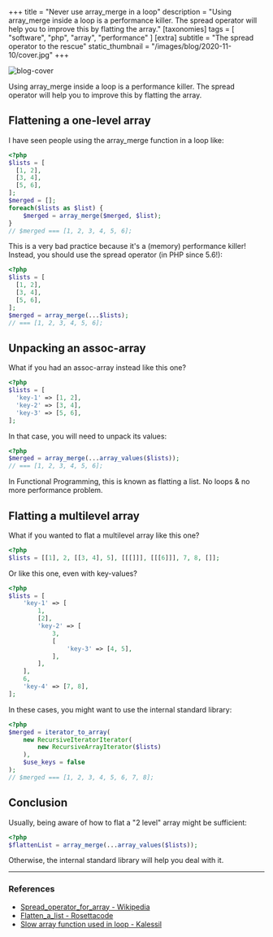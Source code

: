 +++
title = "Never use array_merge in a loop"
description = "Using array_merge inside a loop is a performance killer. The spread operator will help you to improve this by flatting the array."
[taxonomies]
tags = [ "software", "php", "array", "performance" ]
[extra]
subtitle = "The spread operator to the rescue"
static_thumbnail = "/images/blog/2020-11-10/cover.jpg"
+++

![blog-cover](/images/blog/2020-11-10/cover.jpg)

Using array_merge inside a loop is a performance killer.
The spread operator will help you to improve this by flatting the array.

<!-- more -->

## Flattening a one-level array

I have seen people using the array_merge function in a loop like:

```php
<?php
$lists = [
  [1, 2],
  [3, 4],
  [5, 6],
];
$merged = [];
foreach($lists as $list) {
    $merged = array_merge($merged, $list);
}
// $merged === [1, 2, 3, 4, 5, 6];
```

This is a very bad practice because it's a (memory) performance killer!
Instead, you should use the spread operator (in PHP since 5.6!):

```php
<?php
$lists = [
  [1, 2],
  [3, 4],
  [5, 6],
];
$merged = array_merge(...$lists);
// === [1, 2, 3, 4, 5, 6];
```

## Unpacking an assoc-array

What if you had an assoc-array instead like this one?

```php
<?php
$lists = [
  'key-1' => [1, 2],
  'key-2' => [3, 4],
  'key-3' => [5, 6],
];
```

In that case, you will need to unpack its values:

```php
<?php
$merged = array_merge(...array_values($lists));
// === [1, 2, 3, 4, 5, 6];
```

In Functional Programming, this is known as flatting a list.
No loops & no more performance problem.

## Flatting a multilevel array

What if you wanted to flat a multilevel array like this one?
```php
<?php
$lists = [[1], 2, [[3, 4], 5], [[[]]], [[[6]]], 7, 8, []];
```

Or like this one, even with key-values?

```php
<?php
$lists = [
    'key-1' => [
        1,
        [2],
        'key-2' => [
            3,
            [
                'key-3' => [4, 5],
            ],
        ],
    ],
    6,
    'key-4' => [7, 8],
];
```

In these cases, you might want to use the internal standard library:

```php
<?php
$merged = iterator_to_array(
    new RecursiveIteratorIterator(
        new RecursiveArrayIterator($lists)
    ),
    $use_keys = false
);
// $merged === [1, 2, 3, 4, 5, 6, 7, 8];
```

## Conclusion

Usually, being aware of how to flat a "2 level" array might be sufficient:
```php
<?php
$flattenList = array_merge(...array_values($lists));
```

Otherwise, the internal standard library will help you deal with it.

---

### References

- [Spread_operator_for_array - Wikipedia](https://wiki.php.net/rfc/spread_operator_for_array)
- [Flatten_a_list - Rosettacode](https://rosettacode.org/wiki/Flatten_a_list)
- [Slow array function used in loop - Kalessil](https://kalessil.github.io/phpinspectionsea/docs/performance.html#slow-array-function-used-in-loop)